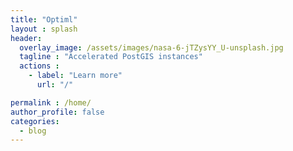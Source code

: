 ```yaml
---
title: "Optiml"
layout : splash
header:
  overlay_image: /assets/images/nasa-6-jTZysYY_U-unsplash.jpg
  tagline : "Accelerated PostGIS instances"
  actions : 
    - label: "Learn more"
      url: "/"

permalink : /home/
author_profile: false  
categories:
  - blog
---
```

